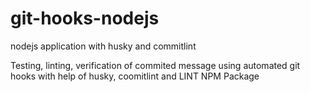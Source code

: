 # git-hooks-nodejs
nodejs application with husky and commitlint 

Testing, linting, verification of commited message using automated git hooks with help of husky, coomitlint and LINT NPM Package 
